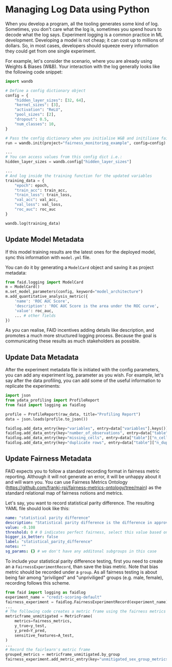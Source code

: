 # Managing Log Data using Python

When you develop a program, all the tooling generates some kind of log. Sometimes, you don't care what the log is, sometimes you spend hours to decode what the log says. Experiment logging is a common practice in ML development. Developing a model is not cheap; it can cost up to millions of dollars. So, in most cases, developers should squeeze every information they could get from one single experiment. 

For example, let's consider the scenario, where you are already using Weights & Biases (W&B). Your interaction with the log generally looks like the following code snippet:

```python
import wandb

# Define a config dictionary object
config = {
    "hidden_layer_sizes": [32, 64],
    "kernel_sizes": [3],
    "activation": "ReLU",
    "pool_sizes": [2],
    "dropout": 0.5,
    "num_classes": 10,
}

# Pass the config dictionary when you initialise W&B and initiliase faidlog with the same project name
run = wandb.init(project="fairness_monitoring_example", config=config)

...
# You can access values from this config dict i.e.:
hidden_layer_sizes = wandb.config["hidden_layer_sizes"]

...
# And log inside the training function for the updated variables
training_data = {
    "epoch": epoch,
    "train_acc": train_acc,
    "train_loss": train_loss,
    "val_acc": val_acc,
    "val_loss": val_loss,
    "roc_auc": roc_auc
}

wandb.log(training_data)
```

## Update Model Metadata

If this model training results are the latest ones for the deployed model, sync this information with `model.yml` file.

You can do it by generating a `ModelCard` object and saving it as project metadata:

```python
from faid.logging import ModelCard
m = ModelCard()
m.set_model_parameters(config, keyword="model_architecture")
m.add_quantitative_analysis_metric({
    'name': 'ROC AUC Score',
    'description': 'ROC AUC Score is the area under the ROC curve',
    'value': roc_auc,
    ... # other fields
})
```

As you can realise, FAID incentives adding details like description, and promotes a much more structured logging process. Because the goal is communicating these results as much stakeholders as possible.


## Update Data Metadata

After the experiment metadata file is initiated with the config parameters, you can add any experiment log, parameter as you wish. For example, let's say after the data profiling, you can add some of the useful information to replicate the experiments:

```python
import json
from ydata_profiling import ProfileReport
from faid import logging as faidlog

profile = ProfileReport(raw_data, title="Profiling Report")
data = json.loads(profile.to_json())

faidlog.add_data_entry(key="variables", entry=data["variables"].keys())
faidlog.add_data_entry(key="number_of_observations", entry=data["table"]["n"])
faidlog.add_data_entry(key="missing_cells", entry=data["table"]["n_cells_missing"])
faidlog.add_data_entry(key="duplicate rows", entry=data["table"]["n_duplicates"])
```

## Update Fairness Metadata
FAID expects you to follow a standard recording format in fairness metric reporting. Although it will not generate an error, it will be unhappy about it and will warn you. You can use Fairness Metrics Ontology (<https://github.com/frankj-rpi/fairness-metrics-ontology/tree/main>) as the standard relational map of fairness notions and metrics.

Let's say, you want to record statistical parity difference. The resulting YAML file should look like this:

```yaml
name: "statistical parity difference"
description: "Statistical parity difference is the difference in approval rates between two groups."
value: -0.108
threshold: 0 # 0 indicates perfect fairness, select this value based on your business case, regulatory requirements, and statistical significance.
bigger_is_better: false
label: "statistical_parity_difference"
notes: ""
sg_params: {} # we don't have any additonal subgroups in this case
```

To include your statistical parity difference testing, first you need to create an a `FairnessExperimentRecord`, than save the bias metric. Note that bias metric should be recorded under a `group`. As all fairness testing is about being fair among "priviliged" and "unpriviliged" groups (e.g. male, female), recording follows this scheme.

```python
from faid import logging as faidlog
experiment_name = "credit-scoring-default"
fairness_experiment = faidlog.FairnessExperimentRecord(experiment_name)
...
# The following code creates a metric frame using the fairness metrics included in fairlearn library
metricframe_unmitigated = MetricFrame(
    metrics=fairness_metrics,
    y_true=y_test,
    y_pred=Y_pred,
    sensitive_features=A_test,
)
...
# Record the fairlearn's metric frame
grouped_metrics = metricframe_unmitigated.by_group
fairness_experiment.add_metric_entry(key="unmitigated_sex_group_metrics", entry=grouped_metrics.to_dict())    
```
